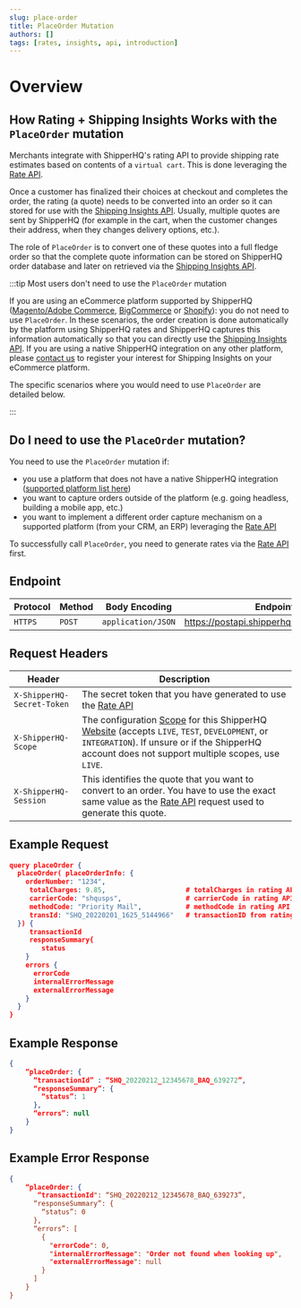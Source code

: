 ```yaml
---
slug: place-order
title: PlaceOrder Mutation
authors: []
tags: [rates, insights, api, introduction]
---
```


# Overview

## How Rating + Shipping Insights Works with the `PlaceOrder` mutation

Merchants integrate with ShipperHQ's rating API to provide shipping rate estimates based on contents of a `virtual cart`. This is done leveraging the [Rate API](/docs/rate/overview).  

Once a customer has finalized their choices at checkout and completes the order, the rating (a quote) needs to be converted into an order so it can stored for use with the [Shipping Insights API](overview). Usually, multiple quotes are sent by ShipperHQ (for example in the cart, when the customer changes their address, when they changes delivery options, etc.).

The role of `PlaceOrder` is to convert one of these quotes into a full fledge order so that the complete quote information can be stored on ShipperHQ order database and later on retrieved via the [Shipping Insights API](/docs/insight/overview).

:::tip Most users don't need to use the `PlaceOrder` mutation

If you are using an eCommerce platform supported by ShipperHQ ([Magento/Adobe Commerce](https://docs.shipperhq.com/installing-magento-2-shipperhq-extension/), [BigCommerce](https://docs.shipperhq.com/setup-shipperhq-bigcommerce-store/) or [Shopify](https://docs.shipperhq.com/connect-shopify-shipperhq/)): you do not need to use `PlaceOrder`. In these scenarios, the order creation is done automatically by the platform using ShipperHQ rates and ShipperHQ captures this information automatically so that you can directly use the [Shipping Insights API](/docs/insight/overview). If you are using a native ShipperHQ integration on any other platform, please [contact us](https://dev.shipperhq.com/contact) to register your interest for Shipping Insights on your eCommerce platform. 

The specific scenarios where you would need to use `PlaceOrder` are detailed below.

:::

## Do I need to use the `PlaceOrder` mutation?

You need to use the `PlaceOrder` mutation if:
* you use a platform that does not have a native ShipperHQ integration ([supported platform list here](https://shipperhq.com/pricing))
* you want to capture orders outside of the platform (e.g. going headless, building a mobile app, etc.)
* you want to implement a different order capture mechanism on a supported platform (from your CRM, an ERP) leveraging the [Rate API](/docs/rate/overview)

To successfully call `PlaceOrder`, you need to generate rates via the [Rate API](/docs/rate/overview) first.

## Endpoint
| Protocol                      | Method | Body Encoding | Endpoint URL        |
| ---------------------------|---------------------|---------------------|---------------------|
| `HTTPS` | `POST` | `application/JSON` |  https://postapi.shipperhq.com/v3/graphql/label |

## Request Headers
| Header                      | Description         |
| ---------------------------|---------------------|
| `X-ShipperHQ-Secret-Token` | The secret token that you have generated to use the [Rate API](/docs/rate/overview) |
| `X-ShipperHQ-Scope` | The configuration [Scope](https://docs.shipperhq.com/using-scopes-shipperhq/) for this ShipperHQ [Website](https://docs.shipperhq.com/adding-websites-in-shipperhq/) (accepts `LIVE`, `TEST`, `DEVELOPMENT`, or `INTEGRATION`). If unsure or if the ShipperHQ account does not support multiple scopes, use `LIVE`. |
| `X-ShipperHQ-Session` |  This identifies the quote that you want to convert to an order. You have to use the exact same value as the [Rate API](/docs/rate/overview) request used to generate this quote. |


## Example Request
```json title="Example Request"
query placeOrder {
  placeOrder( placeOrderInfo: {
    orderNumber: "1234",      
     totalCharges: 9.85,                    # totalCharges in rating API response
     carrierCode: "shqusps",                # carrierCode in rating API response   
     methodCode: "Priority Mail",           # methodCode in rating API response
     transId: "SHQ_20220201_1625_5144966"   # transactionID from rating API response
  }) {
     transactionId
     responseSummary{
        status
    }
    errors {
      errorCode
      internalErrorMessage
      externalErrorMessage
    }
  }
}
```

## Example Response
```json title="Example response"
{
    “placeOrder: {
      “transactionId” : “SHQ_20220212_12345678_BAQ_639272”,
      “responseSummary”: {
        “status”: 1
      },
      “errors”: null
    }
}
```

## Example Error Response
```json title="Error response"
{
    “placeOrder: {
       “transactionId": “SHQ_20220212_12345678_BAQ_639273”,
      “responseSummary”: {
        “status”: 0
      },
      “errors”: [
        {
          "errorCode": 0,
          "internalErrorMessage": "Order not found when looking up",
          "externalErrorMessage": null
        }
      ]
    }
}
```
